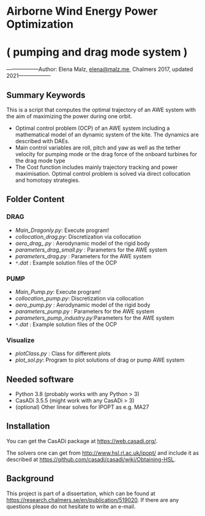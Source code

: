 # Airborne Wind Energy Power Optimization 
# ( pumping and drag mode system )

——————Author: Elena Malz, elena@malz.me, Chalmers 2017, updated 2021——————

## Summary Keywords
This is a script that computes the optimal trajectory of an AWE system with the aim of maximizing the power during one orbit.
- Optimal control problem (OCP) of an AWE system including a mathematical model of an dynamic system of the kite. The dynamics are described with DAEs.
- Main control variables are roll, pitch and yaw as well as the tether velocity for pumping mode or the drag force of the onboard turbines for the drag mode type
- The Cost function includes mainly trajectory tracking and power maximisation. Optimal control problem is solved via direct collocation and homotopy strategies.


## Folder Content

### DRAG
* *Main_Dragonly.py*:           Execute program!
* *collocation_drag.py*:        Discretization via collocation
* *aero_drag_.py* :             Aerodynamic model of the rigid body
* *parameters_drag_small.py* :  Parameters for the AWE system
* *parameters_drag.py* :        Parameters for the AWE system
* *`*`.dat* :                  Example solution files of the OCP

### PUMP

* *Main_Pump.py*:               Execute program!
* *collocation_pump.py*:        Discretization via collocation
* *aero_pump.py* :              Aerodynamic model of the rigid body
* *parameters_pump.py* :        Parameters for the AWE system
* *parameters_pump_industry.py*:Parameters for the AWE system
* *`*`.dat* :                   Example solution files of the OCP


### Visualize
* *plotClass.py* :              Class for different plots
* *plot_sol.py*:                Program to plot solutions of drag or pump AWE system


## Needed software
* Python 3.8  (probably works with any Python > 3)
* CasADi 3.5.5 (might work with any CasADi > 3)
* (optional) Other linear solves for IPOPT as e.g. MA27



## Installation
You can get the CasADi package at https://web.casadi.org/.

The solvers one can get from http://www.hsl.rl.ac.uk/ipopt/ and include it as described at https://github.com/casadi/casadi/wiki/Obtaining-HSL.

## Background
This project is part of a dissertation, which can be found at https://research.chalmers.se/en/publication/519020.
If there are any questions please do not hesitate to write an e-mail.
